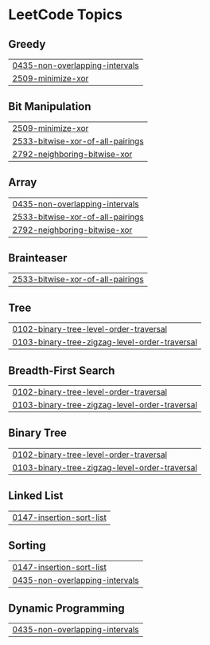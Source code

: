 <!---LeetCode Topics Start-->
# LeetCode Topics
## Greedy
|  |
| ------- |
| [0435-non-overlapping-intervals](https://github.com/rishiiiidha/DSA-SHEET/tree/master/0435-non-overlapping-intervals) |
| [2509-minimize-xor](https://github.com/rishiiiidha/DSA-SHEET/tree/master/2509-minimize-xor) |
## Bit Manipulation
|  |
| ------- |
| [2509-minimize-xor](https://github.com/rishiiiidha/DSA-SHEET/tree/master/2509-minimize-xor) |
| [2533-bitwise-xor-of-all-pairings](https://github.com/rishiiiidha/DSA-SHEET/tree/master/2533-bitwise-xor-of-all-pairings) |
| [2792-neighboring-bitwise-xor](https://github.com/rishiiiidha/DSA-SHEET/tree/master/2792-neighboring-bitwise-xor) |
## Array
|  |
| ------- |
| [0435-non-overlapping-intervals](https://github.com/rishiiiidha/DSA-SHEET/tree/master/0435-non-overlapping-intervals) |
| [2533-bitwise-xor-of-all-pairings](https://github.com/rishiiiidha/DSA-SHEET/tree/master/2533-bitwise-xor-of-all-pairings) |
| [2792-neighboring-bitwise-xor](https://github.com/rishiiiidha/DSA-SHEET/tree/master/2792-neighboring-bitwise-xor) |
## Brainteaser
|  |
| ------- |
| [2533-bitwise-xor-of-all-pairings](https://github.com/rishiiiidha/DSA-SHEET/tree/master/2533-bitwise-xor-of-all-pairings) |
## Tree
|  |
| ------- |
| [0102-binary-tree-level-order-traversal](https://github.com/rishiiiidha/DSA-SHEET/tree/master/0102-binary-tree-level-order-traversal) |
| [0103-binary-tree-zigzag-level-order-traversal](https://github.com/rishiiiidha/DSA-SHEET/tree/master/0103-binary-tree-zigzag-level-order-traversal) |
## Breadth-First Search
|  |
| ------- |
| [0102-binary-tree-level-order-traversal](https://github.com/rishiiiidha/DSA-SHEET/tree/master/0102-binary-tree-level-order-traversal) |
| [0103-binary-tree-zigzag-level-order-traversal](https://github.com/rishiiiidha/DSA-SHEET/tree/master/0103-binary-tree-zigzag-level-order-traversal) |
## Binary Tree
|  |
| ------- |
| [0102-binary-tree-level-order-traversal](https://github.com/rishiiiidha/DSA-SHEET/tree/master/0102-binary-tree-level-order-traversal) |
| [0103-binary-tree-zigzag-level-order-traversal](https://github.com/rishiiiidha/DSA-SHEET/tree/master/0103-binary-tree-zigzag-level-order-traversal) |
## Linked List
|  |
| ------- |
| [0147-insertion-sort-list](https://github.com/rishiiiidha/DSA-SHEET/tree/master/0147-insertion-sort-list) |
## Sorting
|  |
| ------- |
| [0147-insertion-sort-list](https://github.com/rishiiiidha/DSA-SHEET/tree/master/0147-insertion-sort-list) |
| [0435-non-overlapping-intervals](https://github.com/rishiiiidha/DSA-SHEET/tree/master/0435-non-overlapping-intervals) |
## Dynamic Programming
|  |
| ------- |
| [0435-non-overlapping-intervals](https://github.com/rishiiiidha/DSA-SHEET/tree/master/0435-non-overlapping-intervals) |
<!---LeetCode Topics End-->
